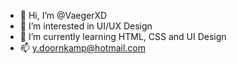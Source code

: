 - 👋 Hi, I’m @VaegerXD
- 👀 I’m interested in UI/UX Design
- 🌱 I’m currently learning HTML, CSS and UI Design
- 📫 y.doornkamp@hotmail.com

<!---
VaegerXD/VaegerXD is a ✨ special ✨ repository because its `README.md` (this file) appears on your GitHub profile.
You can click the Preview link to take a look at your changes.
--->
